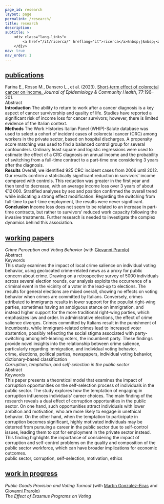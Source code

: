 ```yaml
---
page_id: research
layout: page
permalink: /research/
title: research
description:
subtitle: >
    <div class="lang-links">
        <a href="/it/ricerca/" hreflang="it">ricerca</a>&nbsp;|&nbsp;<a href="/es/investigacion/" hreflang="es">investigación</a>
    </div>
nav: true
nav_order: 1
---
```

<!-- Publications Section -->
<div class="projects">
  <a href="javascript:void(0);" onclick="toggleVisibility('content-1')">
    <h2 class="category">
      <i class="fa-solid fa-chevron-right fa-2xs rotated" id="chevron-content-1"></i>
      <span>publications</span>
    </h2>
  </a>
</div>

<div id="content-1" class="toggle-section expanded">
  <div class="icon-entry indented">
    <i class="fa-solid fa-newspaper fa-fw"></i>
    <span>
      Farina E., Rosso M., Dansero L., et al. (2023). 
      <a href="https://doi.org/10.1136/jech-2022-220088" target="_blank" rel="noopener noreferrer">
        Short-term effect of colorectal cancer on income.
      </a> 
      <i>Journal of Epidemiology & Community Health</i>, 77:196–201.
    </span>
  </div>

  <div class="pill-container">
    <div class="pill-button toggle-pill" data-target="abstract-crc">
      <i class="fa-solid fa-chevron-right fa-2xs"></i>
      <span class="toggle-label">Abstract</span>
    </div>
  </div>

  <div id="abstract-crc" class="toggle-box">
    <b>Introduction</b> The ability to return to work after a cancer diagnosis is a key aspect of cancer survivorship and quality of life. Studies have reported a significant risk of income loss for cancer survivors; however, there is limited evidence of the Italian context. <br> <b>Methods</b> The Work Histories Italian Panel (WHIP)-Salute database was used to select a cohort of incident cases of colorectal cancer (CRC) among workers in the private sector, based on hospital discharges. A propensity score matching was used to find a balanced control group for several confounders. Ordinary least square and logistic regressions were used to estimate the effect of a CRC diagnosis on annual income and the probability of switching from a full-time contract to a part-time one considering 3 years after the diagnosis. <br> <b>Results</b> Overall, we identified 925 CRC incident cases from 2006 until 2012. Our results confirm a statistically significant reduction in survivors’ income compared with controls. This reduction was greater in the first year and then tend to decrease, with an average income loss over 3 years of about €12 000. Stratified analyses by sex and position confirmed the overall trend while indicating a strong effect modification. Regarding the switching from full-time to part-time employment, the results were never significant. <br> <b>Conclusion</b> Income loss does not seem to be related to an increase in part-time contracts, but rather to survivors’ reduced work capacity following the invasive treatments. Further research is needed to investigate the complex dynamics behind this association.
  </div>
</div>

<!-- Working Papers Section -->
<div class="projects">
  <a href="javascript:void(0);" onclick="toggleVisibility('content-2')">
    <h2 class="category">
      <i class="fa-solid fa-chevron-right fa-2xs rotated" id="chevron-content-2"></i>
      <span>working papers</span>
    </h2>
  </a>
</div>

<div id="content-2" class="toggle-section expanded">

  <!-- Paper 1 -->
  <div class="icon-entry indented">
    <i class="fa-solid fa-book-open fa-fw"></i>
    <span>
      <em>Crime Perception and Voting Behavior</em> (with 
      <a href="https://sites.google.com/site/giovanniprarolo/" target="_blank" rel="noopener noreferrer">
        Giovanni Prarolo</a>)
    </span>
  </div>

  <div class="pill-container">
    <div class="pill-button toggle-pill" data-target="abstract-crime">
      <i class="fa-solid fa-chevron-right fa-2xs"></i>
      <span class="toggle-label">Abstract</span>
    </div>
    <div class="pill-button toggle-pill" data-target="keywords-crime">
      <i class="fa-solid fa-chevron-right fa-2xs"></i>
      <span class="toggle-label">Keywords</span>
    </div>
  </div>

  <div id="abstract-crime" class="toggle-box">
    This study examines the impact of local crime salience on individual voting behavior, using geolocated crime-related news as a proxy for public concern about crime. Drawing on a retrospective survey of 5000 individuals across several election rounds, our analysis exploits the occurrence of a criminal event in the vicinity of a voter in the lead-up to elections. The results for general elections are mixed overall, showing no effects on voting behavior when crimes are committed by Italians. Conversely, crimes attributed to immigrants results in lower support for the populist right-wing parties, sometimes having an ambiguous stance on immigration, and instead higher support for the more traditional right-wing parties, which emphasizes law and order. In administrative elections, the effect of crime salience diverges. Crimes committed by Italians result in the punishment of incumbents, while immigrant-related crimes lead to increased voter abstention, possibly reflecting the social stigma associated with party-switching among left-leaning voters, the incumbent party. These findings provide novel insights into the relationship between crime salience, particularly regarding immigration, and individual voting behavior.
  </div>
  <div id="keywords-crime" class="toggle-box">
    crime, elections, political parties, newspapers, individual voting behavior, dictionary-based classification
  </div>

  <!-- Paper 2 -->
  <div class="icon-entry indented">
    <i class="fa-solid fa-book-open fa-fw" title="Working paper"></i>
    <span><em>Corruption, temptation, and self-selection in the public sector</em></span>
  </div>

  <div class="pill-container">
    <div class="pill-button toggle-pill" data-target="abstract-corruption">
      <i class="fa-solid fa-chevron-right fa-2xs"></i>
      <span class="toggle-label">Abstract</span>
    </div>
    <div class="pill-button toggle-pill" data-target="keywords-corruption">
      <i class="fa-solid fa-chevron-right fa-2xs"></i>
      <span class="toggle-label">Keywords</span>
    </div>
  </div>

  <div id="abstract-corruption" class="toggle-box">
    This paper presents a theoretical model that examines the impact of corruption opportunities on the self-selection process of individuals in the public sector. The study explores how the temptation of engaging in corruption influences individuals' career choices. The main finding of the research reveals a dual effect of corruption opportunities in the public sector. On one hand, such opportunities attract individuals with lower ambition and motivation, who are more likely to engage in unethical behavior. On the other hand, when the temptation to participate in corruption becomes significant, highly motivated individuals may be deterred from pursuing a career in the public sector due to self-control issues, leading them to opt for employment in the private sector instead. This finding highlights the importance of considering the impact of corruption and self-control problems on the quality and composition of the public sector workforce, which can have broader implications for economic outcomes.
  </div>
  <div id="keywords-corruption" class="toggle-box">
    public sector, corruption, self-selection, motivation, ethics
  </div>
</div>

<!-- Work in Progress Section -->
<div class="projects">
  <a href="javascript:void(0);" onclick="toggleVisibility('content-3')">
    <h2 class="category">
      <i class="fa-solid fa-chevron-right fa-2xs rotated" id="chevron-content-3"></i>
      <span>work in progress</span>
    </h2>
  </a>
</div>

<div id="content-3" class="toggle-section expanded">

  <!-- Paper 1 -->
  <div class="icon-entry indented">
    <i class="fa-solid fa-bookmark fa-fw"></i>
    <span>
      <em>Public Goods Provision and Voting Turnout</em> (with 
      <a href="https://sites.google.com/view/mgeiras/inicio" target="_blank" rel="noopener noreferrer">Martín Gonzalez-Eiras</a> and 
      <a href="https://sites.google.com/site/giovanniprarolo/" target="_blank" rel="noopener noreferrer">Giovanni Prarolo</a>)
    </span>
  </div>

<!--  <div class="pill-container">
    <div class="pill-button toggle-pill" data-target="abstract-turnout">
      <i class="fa-solid fa-chevron-right fa-2xs"></i>
      <span class="toggle-label">Abstract</span>
    </div>
  </div>

  <div id="abstract-turnout" class="toggle-box">
    We investigate how the provision of local public goods affects citizens' voting turnout, using a novel dataset...
  </div> -->

  <!-- Paper 2 -->
  <div class="icon-entry indented">
    <i class="fa-solid fa-bookmark fa-fw" title="In progress"></i>
    <span><em>The Effect of Erasmus Programs on Voting</em></span>
  </div>

<!--  <div class="pill-container">
    <div class="pill-button toggle-pill" data-target="abstract-erasmus">
      <i class="fa-solid fa-chevron-right fa-2xs"></i>
      <span class="toggle-label">Abstract</span>
    </div>
  </div>

  <div id="abstract-erasmus" class="toggle-box">
    This project explores how participation in Erasmus+ mobility programs influences political behavior among young European voters...
  </div>
</div> -->
